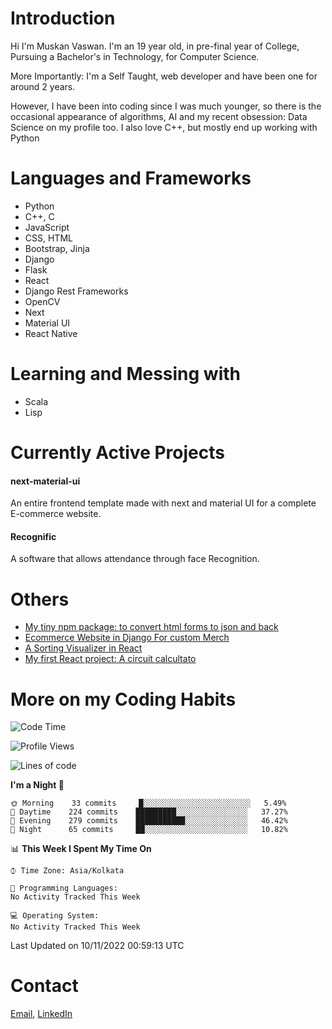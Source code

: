 <!-- - I’m currently working on:
&nbsp;&nbsp;&nbsp;&nbsp;&nbsp;&nbsp; *Circuits*[https://muskanvaswan.github.io/circuits] which, as the name suggests,  is a calculator for solving circuits with ease. This is my first React project
#### I’m currently learning : 
&nbsp;&nbsp;&nbsp;&nbsp;&nbsp;&nbsp; React.js
#### Ask me about:
&nbsp;&nbsp;&nbsp;&nbsp;&nbsp;&nbsp; Anything
#### How to reach me:
&nbsp;&nbsp;&nbsp;&nbsp;&nbsp;&nbsp; Email[mailto:muskanvaswan@gmail.com] LinkedIn[https://www.linkedin.com/in/muskan-vaswan?lipi=urn%3Ali%3Apage%3Ad_flagship3_profile_view_base_contact_details%3B%2FQpdlv5fQ12Ru4DkW2TysA%3D%3D]
#### Pronouns:
&nbsp;&nbsp;&nbsp;&nbsp;&nbsp;&nbsp; Her -->

# Introduction
Hi I'm Muskan Vaswan.
I'm an 19 year old,
in pre-final year of College,
Pursuing a Bachelor's in Technology, for Computer Science.

More Importantly: I'm a Self Taught, web developer and have been one for around 2 years.

However, I have been into coding since I was much younger, so there is the occasional appearance of algorithms, AI and my recent obsession: Data Science on my profile too. I also love C++, but mostly end up working with Python


# Languages and Frameworks

- Python
- C++, C
- JavaScript
- CSS, HTML 
- Bootstrap, Jinja
- Django
- Flask
- React 
- Django Rest Frameworks
- OpenCV
- Next
- Material UI
- React Native

# Learning and Messing with 

- Scala 
- Lisp

# Currently Active Projects

#### next-material-ui
An entire frontend template made with next and material UI for a complete E-commerce website.

#### Recognific
A software that allows attendance through face Recognition.

# Others
- [My tiny npm package: to convert html forms to json and back](https://www.npmjs.com/package/forms-dynamically)
- [Ecommerce Website in Django For custom Merch](https://merch-commerce.herokuapp.com/)
- [A Sorting Visualizer in React](https://muskanvaswan.github.io/SortingVisualizer/)
- [My first React project: A circuit calcultato](https://muskanvaswan.github.io/circuits)

# More on my Coding Habits

<!--START_SECTION:waka-->
![Code Time](http://img.shields.io/badge/Code%20Time-527%20hrs%2050%20mins-blue)

![Profile Views](http://img.shields.io/badge/Profile%20Views-1-blue)

![Lines of code](https://img.shields.io/badge/From%20Hello%20World%20I%27ve%20Written--824%20Thousand%20lines%20of%20code-blue)

**I'm a Night 🦉** 

```text
🌞 Morning    33 commits     █░░░░░░░░░░░░░░░░░░░░░░░░   5.49% 
🌆 Daytime    224 commits    █████████░░░░░░░░░░░░░░░░   37.27% 
🌃 Evening    279 commits    ███████████░░░░░░░░░░░░░░   46.42% 
🌙 Night      65 commits     ██░░░░░░░░░░░░░░░░░░░░░░░   10.82%

```


📊 **This Week I Spent My Time On** 

```text
⌚︎ Time Zone: Asia/Kolkata

💬 Programming Languages: 
No Activity Tracked This Week

💻 Operating System: 
No Activity Tracked This Week

```


 Last Updated on 10/11/2022 00:59:13 UTC
<!--END_SECTION:waka-->

# Contact

[Email](mailto:muskanvaswan@gmail.com), [LinkedIn](https://www.linkedin.com/in/muskan-vaswan?lipi=urn%3Ali%3Apage%3Ad_flagship3_profile_view_base_contact_details%3B%2FQpdlv5fQ12Ru4DkW2TysA%3D%3D)




